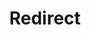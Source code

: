 ﻿---
layout: src/layouts/Redirect.astro
title: Redirect
redirect: /docs/octopus-rest-api/tentacle.exe-command-line/show-configuration
pubDate:  2023-01-01
navSearch: false
navSitemap: false
navMenu: false
---
